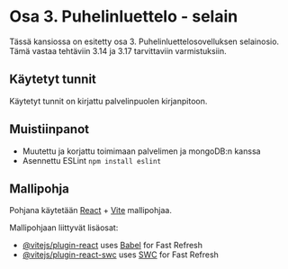 # Osa 3. Puhelinluettelo - selain

Tässä kansiossa on esitetty osa 3. Puhelinluettelosovelluksen selainosio. Tämä vastaa tehtäviin 3.14 ja 3.17 tarvittaviin varmistuksiin.

## Käytetyt tunnit

Käytetyt tunnit on kirjattu palvelinpuolen kirjanpitoon.

## Muistiinpanot
- Muutettu ja korjattu toimimaan palvelimen ja mongoDB:n kanssa
- Asennettu ESLint `npm install eslint`

## Mallipohja

Pohjana käytetään [React](https://react.dev/) + [Vite](https://vite.dev/) mallipohjaa.

Mallipohjaan liittyvät lisäosat:

- [@vitejs/plugin-react](https://github.com/vitejs/vite-plugin-react/blob/main/packages/plugin-react/README.md) uses [Babel](https://babeljs.io/) for Fast Refresh
- [@vitejs/plugin-react-swc](https://github.com/vitejs/vite-plugin-react-swc) uses [SWC](https://swc.rs/) for Fast Refresh
